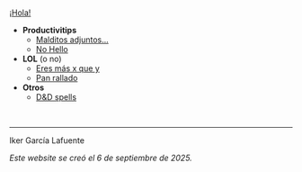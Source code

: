 <br>


[¡Hola!](https://ikergl.github.io/hola.html)

- **Productivitips**
  - [Malditos adjuntos...](https://ikergl.github.io/malditos_adjuntos.html)
  - [No Hello](https://ikergl.github.io/no_hello.html)
- **LOL** (o no)
  - [Eres más x que y](https://ikergl.github.io/eres_más_x_que_y.html)
  - [Pan rallado](https://ikergl.github.io/pan_rallado.html)
- **Otros**
  - [D&D spells](https://ikergl.github.io/d&d_spells.html)

<br>

___
Iker García Lafuente

_Este website se creó el 6 de septiembre de 2025._
